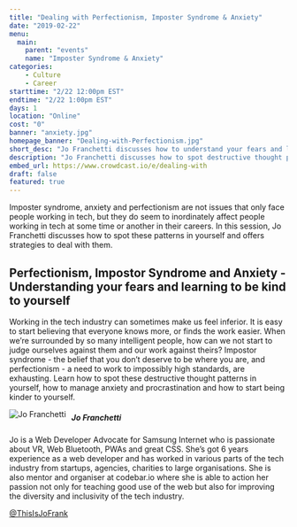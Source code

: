 ```yaml
---
title: "Dealing with Perfectionism, Imposter Syndrome & Anxiety"
date: "2019-02-22"
menu:
  main:
    parent: "events"
    name: "Imposter Syndrome & Anxiety"
categories:
    - Culture
    - Career
starttime: "2/22 12:00pm EST"
endtime: "2/22 1:00pm EST"
days: 1
location: "Online"
cost: "0"
banner: "anxiety.jpg"
homepage_banner: "Dealing-with-Perfectionism.jpg"
short_desc: "Jo Franchetti discusses how to understand your fears and learn to be kind to yourself."
description: "Jo Franchetti discusses how to spot destructive thought patterns in yourself, how to manage anxiety and procrastination and how to start being kinder to yourself."
embed_url: https://www.crowdcast.io/e/dealing-with
draft: false
featured: true
---
```


Imposter syndrome, anxiety and perfectionism are not issues that only face people working in tech, but they do seem to inordinately affect people working in tech at some time or another in their careers. In this session, Jo Franchetti discusses how to spot these patterns in yourself and offers strategies to deal with them.

## Perfectionism, Impostor Syndrome and Anxiety - Understanding your fears and learning to be kind to yourself

Working in the tech industry can sometimes make us feel inferior. It is easy to start believing that everyone knows more, or finds the work easier. When we’re surrounded by so many intelligent people, how can we not start to judge ourselves against them and our work against theirs? Impostor syndrome - the belief that you don’t deserve to be where you are, and perfectionism - a need to work to impossibly high standards, are exhausting. Learn how to spot these destructive thought patterns in yourself, how to manage anxiety and procrastination and how to start being kinder to yourself.

<img src="/img/speakers/JoFranchetti.jpg" style="float:left;margin-right: 10px;" alt="Jo Franchetti">

##### Jo Franchetti

Jo is a Web Developer Advocate for Samsung Internet who is passionate about VR, Web Bluetooth, PWAs and great CSS. She’s got 6 years experience as a web developer and has worked in various parts of the tech industry from startups, agencies, charities to large organisations. She is also mentor and organiser at codebar.io where she is able to action her passion not only for teaching good use of the web but also for improving the diversity and inclusivity of the tech industry.

<i class="fa fa-twitter" aria-hidden="true"></i> [@ThisIsJoFrank](https://twitter.com/ThisIsJoFrank)